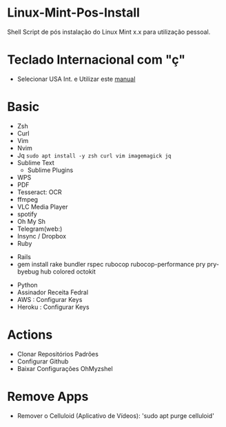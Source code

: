 # Linux-Mint-Pos-Install
Shell Script de pós instalação do Linux Mint x.x para utilização pessoal.

# Teclado Internacional com "ç"
- Selecionar USA Int. e Utilizar este [manual](https://www.vivaolinux.com.br/topico/Debian/Teclado-US-internacional-nao-consigo-configurar-para-usar-acentos-e-nem-cedilha)

# Basic 
* Zsh
* Curl
* Vim
* Nvim
* Jq
```sudo apt install -y zsh curl vim imagemagick jq```
* Sublime Text 
  - Sublime Plugins
* WPS 
* PDF 
* Tesseract: OCR
* ffmpeg
* VLC Media Player 
* spotify
* Oh My Sh
* Telegram(web:)
* Insync / Dropbox 
* Ruby
 - Rails 
 - gem install rake bundler rspec rubocop rubocop-performance pry pry-byebug hub colored octokit 
* Python
* Assinador Receita Fedral 
* AWS : Configurar Keys 
* Heroku : Configurar Keys

# Actions 
* Clonar Repositórios Padrões
* Configurar Github
* Baixar Configurações OhMyzshel 

# Remove Apps
* Remover o Celluloid (Aplicativo de Vídeos): 'sudo apt purge celluloid'
